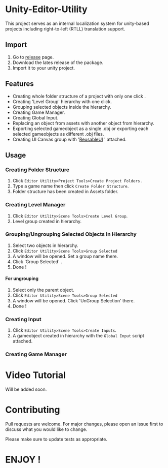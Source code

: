 # Unity-Editor-Utility

This project serves as an internal localization system for unity-based projects including right-to-left (RTLL) translation support.

## Import

1. Go to [release](https://github.com/ertanturan/Unity-Editor-Utility/releases) page.
2. Download the lates release of the package.
3. Import it to your unity project.

## Features
- Creating whole folder structure of a project with only one click .
- Creating 'Level Group' hierarchy with one click.
- Grouping selected objects inside the hierarchy.
- Creating Game Manager.
- Creating Global Input.
- Replacing an object from assets with another object from hierarchy.
- Exporting selected gameobject as a single .obj or exporting each selected gameobjects as different .obj files.
- Creating UI Canvas group with '[ReusableUI](https://github.com/ertanturan/Unity-Reusable-UI "") ' attached.


## Usage

### Creating Folder Structure

1. Click `Editor Utility>Project Tools>Create Project Folders` .
2. Type a game name then click `Create Folder Structure`.
3. Folder structure has been created in Assets folder.

### Creating Level Manager

1. Click `Editor Utility>Scene Tools>Create Level Group`.
2. Level group created in hierarchy.

### Grouping/Ungrouping Selected Objects In Hierarchy

1. Select two objects in hierarchy.
2. Click `Editor Utility>Scene Tools>Group Selected`
3. A window will be opened. Set a group name there.
4. Click 'Group Selected' .
5. Done !

#### For ungrouping

1. Select only the parent object.
2. Click `Editor Utility>Scene Tools>Group Selected`
3. A window will be opened. Click 'UnGroup Selection' there.
4. Done !

### Creating Input
1. Click `Editor Utility>Scene Tools>Create Inputs`.
2. A gameobject created in hierarchy with the `Global Input` script attached.

### Creating Game Manager





# Video Tutorial

Will be added soon.

# Contributing
Pull requests are welcome. For major changes, please open an issue first to discuss what you would like to change.

Please make sure to update tests as appropriate.








# ENJOY !
